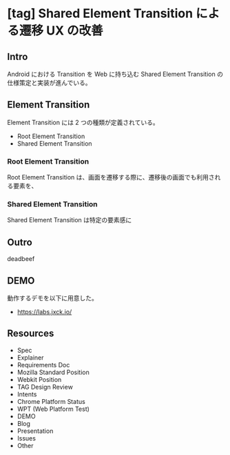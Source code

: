 # [tag] Shared Element Transition による遷移 UX の改善

## Intro


Android における Transition を Web に持ち込む Shared Element Transition の仕様策定と実装が進んでいる。




## Element Transition

Element Transition には 2 つの種類が定義されている。

- Root Element Transition
- Shared Element Transition


### Root Element Transition

Root Element Transition は、画面を遷移する際に、遷移後の画面でも利用される要素を、


### Shared Element Transition

Shared Element Transition は特定の要素感に




## Outro

deadbeef


## DEMO

動作するデモを以下に用意した。

- <https://labs.jxck.io/>


## Resources

- Spec
- Explainer
- Requirements Doc
- Mozilla Standard Position
- Webkit Position
- TAG Design Review
- Intents
- Chrome Platform Status
- WPT (Web Platform Test)
- DEMO
- Blog
- Presentation
- Issues
- Other

